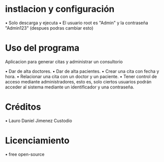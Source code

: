 
# instlacion y configuración
• Solo descarga y ejecuta
• El usuario root es "Admin" y la contraseña "Admin123" (despues podras cambiar esto)

# Uso del programa
Aplicacion para generar citas y administrar un consultorio

• Dar de alta doctores.
• Dar de alta pacientes.
• Crear una cita con fecha y hora. 
• Relacionar una cita con un doctor y un paciente.
• Tener control de acceso mediante administradores, esto es, solo ciertos usuarios podrán acceder al sistema mediante un identificador y una contraseña.

# Créditos
• Lauro Daniel Jimenez Custodio

# Licenciamiento
• free open-source
